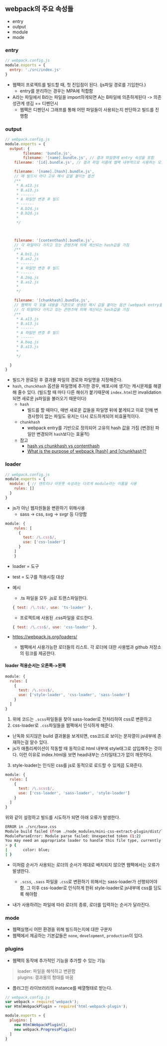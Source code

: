 ## webpack의 주요 속성들
- entry
- output
- module
- mode

### entry
```js
// webpack.config.js
module.exports = {
  entry: './src/index.js'
}
```
- 웹팩이 프로젝트를 빌드할 때, 첫 진입점이 된다. (js파일 경로를 기입한다.)
	- entry를 분리하는 경우는 MPA에 적합함
- A라는 파일에서 B라는 파일을 import하게되면 A는 B파일에 의존하게된다 -> 의존성관계 생김 == 디펜던시
	- 웹팩은 디펜던시 그래프를 통해 어떤 파일들이 사용되는지 판단하고 빌드를 진행함


### output
```js
// webpack.config.js
module.exports = {
  output: {
		filename: 'bundle.js',
		filename: '[name].bundle.js', // 결과 파일명에 entry 속성을 포함
    filename: '[id].bundle.js', // 결과 파일 이름에 웹팩 내부적으로 사용하는 모듈 ID를 포함하는 옵션

    filename: '[name].[hash].bundle.js',
    // 매 빌드시 마다 고유 해시 값을 붙이는 옵션
    /**
     * A.a13.js
     * B.a13.js
     * ------
     * A 파일만 변경 후 빌드
     * ------
     * A.b2d.js
     * B.b2d.js
     *
     */



    filename: '[contenthash].bundle.js',
    // 각 파일마다 가지고 있는 콘텐츠에 의해 계산되는 hash값을 가짐
    /**
     * A.bs1.js
     * B.as2.js
     * ------
     * A 파일만 변경 후 빌드
     * ------
     * A.2oq.js
     * B.as2.js
     *
     */

    filename: '[chunkhash].bundle.js',
    // 웹팩의 각 모듈 내용을 기준으로 생생된 해시 값을 붙이는 옵션 (webpack entry를 기반으로 정의되어 고유의 hash 값을 가짐)
    // 각 파일마다 가지고 있는 콘텐츠에 의해 계산되는 hash값을 가짐
    /**
     * A.a13.js
     * B.a13.js
     * ------
     * A 파일만 변경 후 빌드
     * ------
     * A.baq.js
     * B.a13.js
     *
     */

  }
}
```
- 빌드가 완료된 후 결과물 파일의 경로와 파일명을 지정해준다.
- `hash`, `chunckhash` 옵션을 파일명에 추가한 경우, 배포시에 생기는 캐시문제를 해결해 줄수 있다. (빌드할 때 마다 다른 해쉬가 붙기때문에 `index.html`만 invalidation되면 새로운 js파일을 불러오기 때문이다)
  - `hash`
    - 빌드를 할 때마다, 매번 새로운 값들을 파일명 뒤에 붙게되고 이로 인해 변경사항이 없는 파일도 유저는 다시 로드하게되어 비효율적이다.
  - `chunkhash`
    - webpack entry를 기반으로 정의되어 고유의 hash 값을 가짐 (변경된 파일만  변경되어 `hash`보다는 효율적)
  - 참고
    - [hash vs chunkhash vs contenthash](https://sk92.tistory.com/4)
    - [What is the purpose of webpack [hash] and [chunkhash]?](https://stackoverflow.com/questions/35176489/what-is-the-purpose-of-webpack-hash-and-chunkhash)


### loader
```js
// webpack.config.js
module.exports = {
  module: { // 엔트리나 아웃풋 속성과는 다르게 module라는 이름을 사용
    rules: []
  }
}
```
- js가 아닌 웹자원들을 변환하기 위해사용
	- sass -> css, svg -> svgr 등 다양함

```js
module: {
    rules: [
      {
        test: /\.css$/,
        use: ['css-loader']
      }
    ]
	}
```
- loader = 도구
- test = 도구를 적용시킬 대상
- 예시
	- .ts 파일을 모두 .js로 트랜스파일한다.
	```js
	{ test: /\.ts$/, use: 'ts-loader' },
	```
	- 프로젝트에 사용된 .css파일을 로드한다.
	```js
	{ test: /\.css$/, use: 'css-loader' },
	```

- https://webpack.js.org/loaders/
  - 웹팩에서 사용가능한 로더들의 리스트. 각 로더에 대한 사용법과 github 저장소의 링크를 제공한다.

#### loader 적용순서는 오른쪽->왼쪽
```js
module: {
  rules: [
    {
      test: /\.scss$/,
      use: ['style-loader', 'css-loader', 'sass-loader']
    }
  ]
}
```
1. 위에 코드는 `.scss`파일들을 찾아 sass-loader로 전처리하여 css로 변환하고
2. css-loader로 `.css`파일들을 웹팩에서 인식하게 해준다.
  - 난독화 되지않은 build 결과물을 보게되면, css코드로 보이는 문자열이 js내부에 존재하는걸 알수 있다.
  - js가 애플리케이션이 작동할 때 동적으로 html 내부에 style태그로 삽입해주는 것이다. 이런 이유로 index.html을 보면 head내부는 스타일태그가 없이 깨끗하다.
3. style-loader는 인식된 css를 js로 동적으로 로드할 수 있게끔 도와준다.

```js
module: {
  rules: [
    {
      test: /\.scss$/,
      use: ['css-loader', 'sass-loader', 'style-loader']
    }
  ]
}
```
위와 같이 설정하고 빌드를 시도하가 되면 아래 오류가 발생한다.
```sh
ERROR in ./src/base.css
Module build failed (from ./node_modules/mini-css-extract-plugin/dist/loader.js):
ModuleParseError: Module parse failed: Unexpected token (1:2)
You may need an appropriate loader to handle this file type, currently no loaders are configured to process this file. See https://webpack.js.org/concepts#loaders
> p {
|       color: blue;
| }
```
- 이처럼 순서가 사용되는 로더의 순서가 제대로 배치되지 않으면 웹팩에서는 오류가 발생한다.
  - `.scss`, `.sass` 파일을 `.css`로 변환하기 위해서는 sass-loader가 선행되어야함. 그 이후 css-loader로 인식하게 한뒤 style-loader로 js내부에 css를 담도록 해야함

- 내가 사용하려는 파일에 따라 로더의 종류, 로더를 입력하는 순서가 달라진다.

### mode
- 웹팩실행시 어떤 환경을 위해 빌드하는지에 대한 구분자
- 웹팩에서 제공하는 기본값들은 `none`, `development`, `production`이 있다.

### plugins
- 웹팩의 동작에 추가적인 기능을 추가할 수 있는 기능
> loader: 파일을 해석하고 변환함 <br /> plugins: 결과물의 형태를 바꿈
- 플러그인 라이브러리의 instance를 배열형태로 받는다.
```js
// webpack.config.js
var webpack = require('webpack');
var HtmlWebpackPlugin = require('html-webpack-plugin');

module.exports = {
  plugins: [
    new HtmlWebpackPlugin(),
    new webpack.ProgressPlugin()
  ]
}
```
